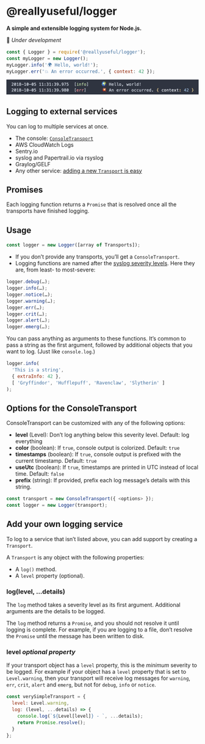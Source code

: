 # @reallyuseful/logger

**A simple and extensible logging system for Node.js.**

👷 _Under development_

```javascript
const { Logger } = require('@reallyuseful/logger');
const myLogger = new Logger();
myLogger.info('🌍 Hello, world!');
myLogger.err('💥 An error occurred.', { context: 42 });
```

![Screenshot](/screenshot.png)

## Logging to external services

You can log to multiple services at once.

- The console: [`ConsoleTransport`](#options-for-the-consoletransport)
- AWS CloudWatch Logs
- Sentry.io
- syslog and Papertrail.io via rsyslog
- Graylog/GELF
- Any other service: [adding a new `Transport` is easy](#add-your-own-logging-service)

## Promises

Each logging function returns a `Promise` that is resolved once all the transports have finished logging.

## Usage

```javascript
const logger = new Logger([array of Transports]);
```

- If you don’t provide any transports, you’ll get a `ConsoleTransport`.
- Logging functions are named after the [syslog severity levels](https://en.wikipedia.org/wiki/Syslog#Severity_level). Here they are, from least- to most-severe:

```javascript
logger.debug(…);
logger.info(…);
logger.notice(…);
logger.warning(…);
logger.err(…);
logger.crit(…);
logger.alert(…);
logger.emerg(…);
```

You can pass anything as arguments to these functions. It’s common to pass a string as the first argument, followed by additional objects that you want to log. (Just like `console.log`.)

<!-- prettier-ignore -->
```javascript
logger.info(
  'This is a string',
  { extraInfo: 42 },
  [ 'Gryffindor', 'Hufflepuff', 'Ravenclaw', 'Slytherin' ]
);
```

## Options for the ConsoleTransport

ConsoleTransport can be customized with any of the following options:

- **level** (Level): Don’t log anything below this severity level. Default: log everything
- **color** (boolean): If `true`, console output is colorized. Default: `true`
- **timestamps** (boolean): If `true`, console output is prefixed with the current timestamp. Default: `true`
- **useUtc** (boolean): If `true`, timestamps are printed in UTC instead of local time. Default: `false`
- **prefix** (string): If provided, prefix each log message’s details with this string.

```javascript
const transport = new ConsoleTransport({ <options> });
const logger = new Logger(transport);
```

## Add your own logging service

To log to a service that isn’t listed above, you can add support by creating a `Transport`.

A `Transport` is any object with the following properties:

- A `log()` method.
- A `level` property (optional).

### log(level, ...details)

The `log` method takes a severity level as its first argument. Additional arguments are the details to be logged.

The `log` method returns a `Promise`, and you should not resolve it until logging is complete. For example, if you are logging to a file, don’t resolve the `Promise` until the message has been written to disk.

### level _optional property_

If your transport object has a `level` property, this is the _minimum_ severity to be logged. For example if your object has a `level` property that is set to `Level.warning`, then your transport will receive log messages for `warning`, `err`, `crit`, `alert` and `emerg`, but not for `debug`, `info` or `notice`.

```javascript
const verySimpleTransport = {
  level: Level.warning,
  log: (level, ...details) => {
    console.log(`${Level[level]} - `, ...details);
    return Promise.resolve();
  }
};
```
